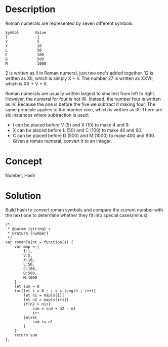 # Description
Roman numerals are represented by seven different symbols:
```
Symbol       Value
I             1
V             5
X             10
L             50
C             100
D             500
M             1000
```
2 is written as II in Roman numeral, just two one's added together. 12 is written as XII, which is simply X + II. The number 27 is written as XXVII, which is XX + V + II.

Roman numerals are usually written largest to smallest from left to right. However, the numeral for four is not IIII. Instead, the number four is written as IV. Because the one is before the five we subtract it making four. The same principle applies to the number nine, which is written as IX. There are six instances where subtraction is used:
- I can be placed before V (5) and X (10) to make 4 and 9. 
- X can be placed before L (50) and C (100) to make 40 and 90. 
- C can be placed before D (500) and M (1000) to make 400 and 900.
Given a roman numeral, convert it to an integer.
# Concept
Number, Hash
# Solution
Build hash to convert roman symbols and compare the current number with the next one to determine whether they fit into special cases(minus)
```
/*
 * @param {string} s
 * @return {number}
 */
var romanToInt = function(s) {
    var map = {
        I:1,
        V:5,
        X:10,
        L:50,
        C:100,
        D:500,
        M:1000
    }
    let sum = 0
    for(let i = 0 ; i < s.length ; i++){
        let n1 = map[s[i]]
        let n2 = map[s[i+1]]
        if(n2 > n1){
            sum = sum + n2 - n1
            i++
        }else{
            sum += n1
        }
    }
    return sum
};
```
